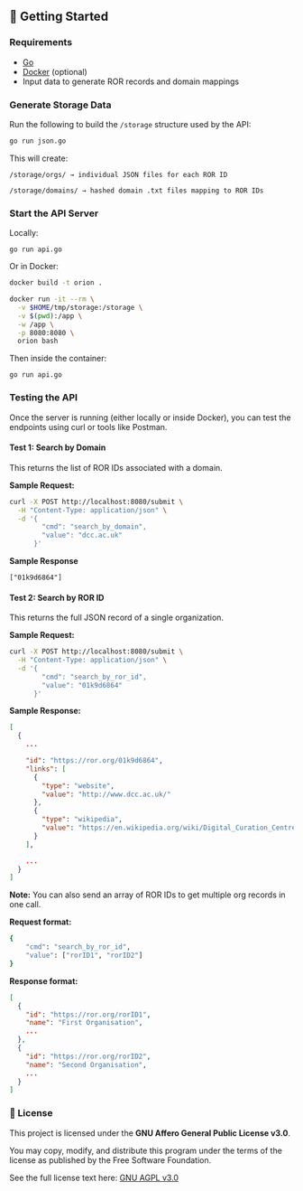 ## 🚀 Getting Started

### Requirements
- [Go](https://golang.org/doc/install)
- [Docker](https://docs.docker.com/get-docker/) (optional)
- Input data to generate ROR records and domain mappings

### Generate Storage Data

Run the following to build the `/storage` structure used by the API:

```bash
go run json.go
```

This will create:

    /storage/orgs/ → individual JSON files for each ROR ID

    /storage/domains/ → hashed domain .txt files mapping to ROR IDs

### Start the API Server
Locally:

`go run api.go`

Or in Docker:

```bash
docker build -t orion .

docker run -it --rm \
  -v $HOME/tmp/storage:/storage \
  -v $(pwd):/app \
  -w /app \
  -p 8080:8080 \
  orion bash
```

Then inside the container:

`go run api.go`

### Testing the API

Once the server is running (either locally or inside Docker), you can test the endpoints using curl or tools like Postman.

#### Test 1: Search by Domain

This returns the list of ROR IDs associated with a domain.

**Sample Request:**
```bash
curl -X POST http://localhost:8080/submit \
  -H "Content-Type: application/json" \
  -d '{
        "cmd": "search_by_domain",
        "value": "dcc.ac.uk"
      }'
```
**Sample Response**
```
["01k9d6864"]
```

#### Test 2: Search by ROR ID

This returns the full JSON record of a single organization.

**Sample Request:**
```bash
curl -X POST http://localhost:8080/submit \
  -H "Content-Type: application/json" \
  -d '{
        "cmd": "search_by_ror_id",
        "value": "01k9d6864"
      }'
```

**Sample Response:**
```json
[
  {
    ...

    "id": "https://ror.org/01k9d6864",
    "links": [
      {
        "type": "website",
        "value": "http://www.dcc.ac.uk/"
      },
      {
        "type": "wikipedia",
        "value": "https://en.wikipedia.org/wiki/Digital_Curation_Centre"
      }
    ],

    ...
  }
]
```

**Note:** You can also send an array of ROR IDs to get multiple org records in one call.

**Request format:**
```bash
{
    "cmd": "search_by_ror_id",
    "value": ["rorID1", "rorID2"]
}
```

**Response format:**
```json
[
  {
    "id": "https://ror.org/rorID1",
    "name": "First Organisation",
    ...
  },
  {
    "id": "https://ror.org/rorID2",
    "name": "Second Organisation",
    ...
  }
]
```

### 📄 License

This project is licensed under the **GNU Affero General Public License v3.0**.

You may copy, modify, and distribute this program under the terms of the license as published by the Free Software Foundation.

See the full license text here: [GNU AGPL v3.0](https://www.gnu.org/licenses/agpl-3.0.html)
